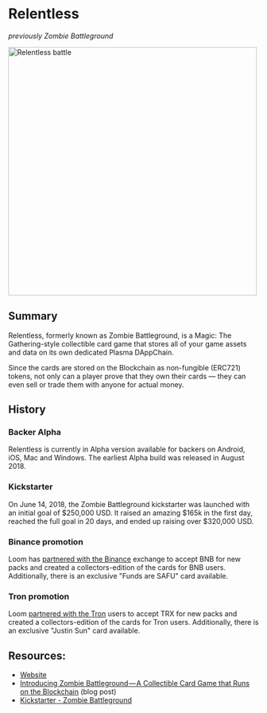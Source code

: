 # Relentless
_previously Zombie Battleground_

<img src="https://cdn-images-1.medium.com/max/2400/1*4WI_497eXcIzdkG1_czq1A.png" alt="Relentless battle" width="500" />

## Summary

Relentless, formerly known as Zombie Battleground, is a Magic: The Gathering-style collectible card game that stores all of your game assets and data on its own dedicated Plasma DAppChain.

Since the cards are stored on the Blockchain as non-fungible \(ERC721\) tokens, not only can a player prove that they own their cards — they can even sell or trade them with anyone for actual money.

## History

### Backer Alpha

Relentless is currently in Alpha version available for backers on Android, iOS, Mac and Windows. The earliest Alpha build was released in August 2018.

### Kickstarter

On June 14, 2018, the Zombie Battleground kickstarter was launched with an initial goal of $250,000 USD. It raised an amazing $165k in the first day, reached the full goal in 20 days, and ended up raising over $320,000 USD.

### Binance promotion

Loom has [partnered with the Binance](https://loom.games/en/binance-promo/) exchange to accept BNB for new packs and created a collectors-edition of the cards for BNB users. Additionally, there is an exclusive "Funds are SAFU" card available.

### Tron promotion

Loom [partnered with the Tron](https://loom.games/en/tron-promo/) users to accept TRX for new packs and created a collectors-edition of the cards for Tron users. Additionally, there is an exclusive "Justin Sun" card available.

## Resources:

* [Website](https://loom.games/)
* [Introducing Zombie Battleground — A Collectible Card Game that Runs on the Blockchain](https://medium.com/loom-network/introducing-zombie-battleground-a-collectible-card-game-that-runs-on-the-blockchain-1e5b45b7de19) \(blog post\)
* [Kickstarter - Zombie Battleground](https://www.kickstarter.com/projects/328862817/zombie-battleground-the-new-generation-of-ccg-tcg)

